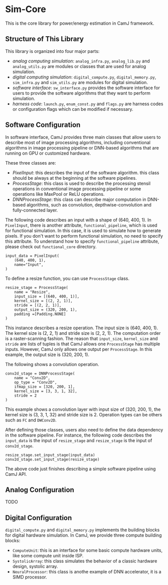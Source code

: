 # Sim-Core

This is the core library for power/energy estimation in CamJ framework.

## Structure of This Library

This library is organized into four major parts:
- *analog computing simulation*: `analog_infra.py`, `analog_lib.py` and `analog_utils.py` are 
modules or classes that are used for analog simulation.
- *digital computing simulation*: `digital_compute.py`, `digital_memory.py`, `sim_infra.py` 
and `sim_utils.py` are modules for digital simulation.
- *software interface*: `sw_interface.py` provides the software interface for users to provide
the software algorithms that they want to perform simulation.
- *harness code*: `launch.py`, `enum_const.py` and `flags.py` are harness codes or configuration flags
which can be modified if necessary.


## Software Configuration

In software interface, CamJ provides three main classes that allow users to describe most of image
processing algorithms, including conventional algorithms in image processing pipeline or DNN-based
algorithms that are running on GPU or customized hardware. 

These three classes are:
- *PixelInput*: this describes the input of the software algorithm. this class should be always at
the beginning at the software pipelines.
- *ProcessStage*: this class is used to describe the processing stensil operations in conventional
image processing pipeline or some operations like MaxPool or ReLU operations.
- *DNNProcessStage*: this class can describe major computation in DNN-based algorithms, such as
convolution, depthwise-convolution and fully-connected layer.

The following code describes an input with a shape of (640, 400, 1). In `PixelInput`, there is another attribute,
`functional_pipeline`, which is used for functional simulation. In this case, it is used to simulate
how to generate pixels. If you don't want to perform functional simulation, no need to specify this
attribute. To understand how to specify `functional_pipeline` attribute, please check out `functional_core` 
directory.
```
input_data = PixelInput(
	(640, 400, 1), 
	name="Input",
)
```
To define a resize function, you can use `ProcessStage` class.
```
resize_stage = ProcessStage(
	name = "Resize",
	input_size = [(640, 400, 1)],
	kernel_size = [(2, 2, 1)],
	stride = [(2, 2, 1)],
	output_size = (320, 200, 1),
	padding =[Padding.NONE]
)
```
This instance describes a resize operation. The input size is (640, 400, 1). The kernel size is (2, 2, 1)
and stride size is (2, 2, 1). The computation order is a raster-scanning fashion. The reason that 
`input_size`, `kernel_size` and `stride` are lists of tuples is that CamJ allows one `ProcessStage` 
has multiple inputs. However, CamJ only allows one output per `ProcessStage`. In this example,
the output size is (320, 200, 1).

The following shows a convolution operation.
```
conv2d_stage = DNNProcessStage(
	name = "Conv2D",
	op_type = "Conv2D",
	ifmap_size = [320, 200, 1],
	kernel_size = [3, 3, 1, 32],
	stride = 2
)
```
This example shows a convolution layer with input size of (320, 200, 1), the kernel size is (3, 3, 1, 32) 
and stride size is 2. Operation types can be others such as `FC` and `DWConv2D`. 

After defining those classes, users also need to define the data dependency in the software pipeline.
For instance, the following code describes the `input_data` is the input of `resize_stage` and `resize_stage` 
is the input of `conv2d_stage`.
```
resize_stage.set_input_stage(input_data)
conv2d_stage.set_input_stage(resize_stage)

```
The above code just finishes describing a simple software pipeline using CamJ API.

## Analog Configuration

TODO

## Digital Configuration

`digital_compute.py` and `digital_memory.py` implements the building blocks for digital hardware 
simulation. In CamJ, we provide three compute building blocks:

- `ComputeUnit`: this is an interface for some basic compute hardware units, like some compute unit 
inside ISP.
- `SystolicArray`: this class simulates the behavior of a classic hardware design, systolic array.
- `NeuralProcessor`: this class is anothe example of DNN accelerator, it is a SIMD processor.






